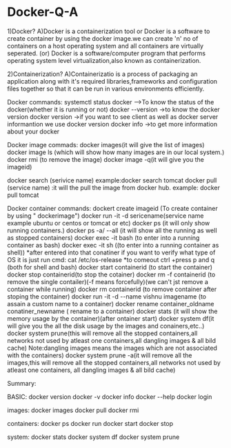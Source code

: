 # Docker-Q-A

1)Docker?
A)Docker is a containerization tool or Docker is a software to create  container by using the docker image.we can create 'n' no of containers on a host operating system and all containers are virtually seperated. (or)
Docker is a software/computer program that performs operating system level virtualization,also known as containerization.

2)Containerization?
A)Containerizatio is a process of packaging an application along with it's required libraries,frameworks and configuration files together so that it can be run in various environments efficiently.


Docker commands:
systemctl status docker -->To know the status of the docker(whether it is running or not)
docker --version ->to know the docker version
docker version  ->if you want to see client as well as docker server informantion we use docker version
docker info ->to get more information about your docker

Docker image commads:
docker images(it will give the list of images)
docker image ls  (which will show how many images are in our local system.)
docker rmi <imageid> (to remove the image)
docker image -q(it will give you the imageid) 

docker search (serivice name) 
example:docker search tomcat
docker pull (service name) :it will the pull the image from docker hub. 
example: docker pull tomcat

Docker container commands:
dockert create imageid   (To create container by using " dockerimage")
docker run -it -d sericename(service name example ubuntu or centos or tomcat or etc)
docker ps (it will only show running containers.)
docker ps -a/ --all (it will show all the running as well as stopped containers)
docker exec -it <container id> bash (to enter into a  running container as bash)
docker exec -it <container id> sh   ((to enter into a  running container as shell))
 *after entered into that conatiner if you want to verify what type of OS it is just run cmd: cat /etc/os-release
 *to comeout ctrl +press p and q (both for shell and bash)
docker start containerid (to start the container)
docker stop containerid(to stop the cotainer)
docker rm -f containerid (to remove the single contailer)(-f means forcefully)(we can't jst remove a container while running)
docker rm  containerid (to remove container after stoping the container)
docker run -it -d --name vishnu imagename (to assain a custom name to a container)
docker rename container_oldname conatiner_newname ( rename to a container)
docker stats (it will show the memory usage by the container)(after ontainer start)
docker system df(it will give you the all the  disk usage by the images and conainers,etc..)
docker system prune(this will remove all the stopped containers,all networks not used by atleast one containers,all dangling images & all bild cache)
Note:dangling images means the images which are not associated with the containers)
docker system prune -a(it will remove all the images,this will remove all the stopped containers,all networks not used by atleast one containers,
all dangling images & all bild cache)
  
Summary:

BASIC:
docker version
docker -v
docker info
docker --help
docker login

images:
docker images
docker pull
docker rmi

containers:
docker ps
docker run
docker start
docker stop

system:
docker stats
docker system df
docker system prune
